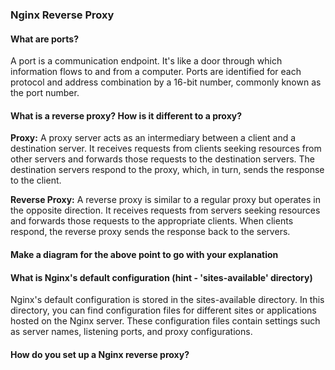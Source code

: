 ### Nginx Reverse Proxy

#### What are ports? 

A port is a communication endpoint. It's like a door through which information flows to and from a computer. Ports are identified for each protocol and address combination by a 16-bit number, commonly known as the port number.

#### What is a reverse proxy? How is it different to a proxy? 

**Proxy:**
A proxy server acts as an intermediary between a client and a destination server. It receives requests from clients seeking resources from other servers and forwards those requests to the destination servers. The destination servers respond to the proxy, which, in turn, sends the response to the client.

**Reverse Proxy:**
A reverse proxy is similar to a regular proxy but operates in the opposite direction. It receives requests from servers seeking resources and forwards those requests to the appropriate clients. When clients respond, the reverse proxy sends the response back to the servers.

#### Make a diagram for the above point to go with your explanation

#### What is Nginx's default configuration (hint - 'sites-available' directory)

Nginx's default configuration is stored in the sites-available directory. In this directory, you can find configuration files for different sites or applications hosted on the Nginx server. These configuration files contain settings such as server names, listening ports, and proxy configurations.

#### How do you set up a Nginx reverse proxy?